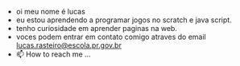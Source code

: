- oi meu nome é lucas
- eu estou aprendendo a programar jogos no scratch e java script.
- tenho curiosidade em aprender paginas na web.
- voces podem entrar em contato comigo atraves do email lucas.rasteiro@escola.pr.gov.br
- 📫 How to reach me ...

<!---
lucasrasteiro/lucasrasteiro is a ✨ special ✨ repository because its `README.md` (this file) appears on your GitHub profile.
You can click the Preview link to take a look at your changes.
--->

